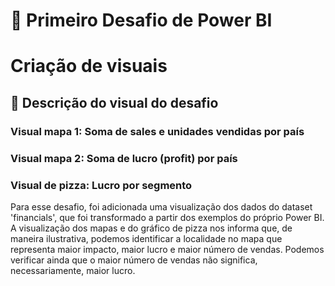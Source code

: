 # 🎯 Primeiro Desafio de Power BI 

# Criação de visuais 

## 🚀 Descrição do visual do desafio

###   Visual mapa 1: Soma de sales e unidades vendidas por país 

###   Visual mapa 2: Soma de lucro (profit) por país 

###   Visual de pizza: Lucro por segmento 



Para esse desafio, foi adicionada uma visualização dos dados do dataset 'financials', que foi transformado a partir dos exemplos do próprio Power BI.
A visualização dos mapas e do gráfico de pizza nos informa que, de maneira ilustrativa, podemos identificar a localidade no mapa que representa maior impacto, maior lucro e maior número de vendas. Podemos verificar ainda que o maior número de vendas não significa, necessariamente, maior lucro.
